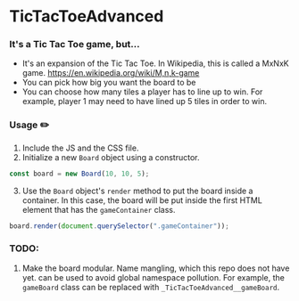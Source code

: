 # TicTacToeAdvanced

### It's a Tic Tac Toe game, but...

- It's an expansion of the Tic Tac Toe. In Wikipedia, this is called a MxNxK game. https://en.wikipedia.org/wiki/M,n,k-game
- You can pick how big you want the board to be
- You can choose how many tiles a player has to line up to win. For example, player 1 may need to have lined up 5 tiles in order to win.



### Usage ✏️
1. Include the JS and the CSS file.
2. Initialize a new ```Board``` object using a constructor.
```js
const board = new Board(10, 10, 5);
```
3. Use the ```Board``` object's ```render``` method to put the board inside a container. In this case, the board will be put inside the first HTML element that has the ```gameContainer``` class.
```js
board.render(document.querySelector(".gameContainer"));
```

### TODO:
1. Make the board modular. Name mangling, which this repo does not have yet. can be used to avoid global namespace pollution.
For example, the ```gameBoard``` class can be replaced with ```_TicTacToeAdvanced__gameBoard```.
